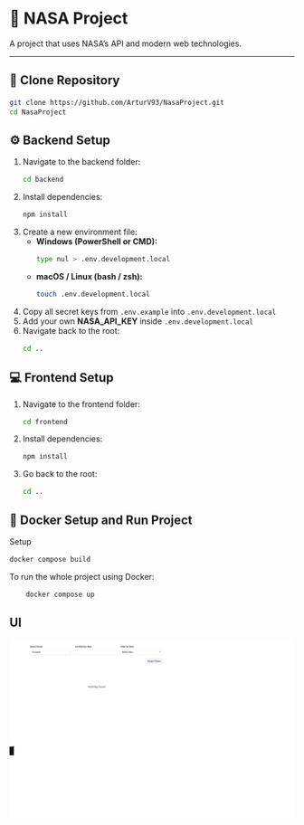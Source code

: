 # 🚀 NASA Project

A project that uses NASA’s API and modern web technologies.

---

## 📂 Clone Repository
```bash
git clone https://github.com/ArturV93/NasaProject.git
cd NasaProject
```
## ⚙️ Backend Setup
1. Navigate to the backend folder:
    ```bash
    cd backend
    ```
2. Install dependencies:
    ```bash
    npm install
    ```
3. Create a new environment file:
    - **Windows (PowerShell or CMD):**
        ```bash
        type nul > .env.development.local
        ```
    - **macOS / Linux (bash / zsh):**
        ```bash
        touch .env.development.local
        ```
5. Copy all secret keys from `.env.example` into `.env.development.local`
6. Add your own **NASA_API_KEY** inside `.env.development.local`
7. Navigate back to the root:
    ```bash
    cd ..
    ```
## 💻 Frontend Setup
1. Navigate to the frontend folder:
    ```bash
    cd frontend
    ```
2. Install dependencies:
    ```bash
    npm install
    ```
3. Go back to the root:
    ```bash
    cd ..
    ```
## 🐳 Docker Setup and Run Project
Setup
```bash
docker compose build
```
To run the whole project using Docker:
```bash
    docker compose up
```

## UI
![til](./nasaUI.gif)